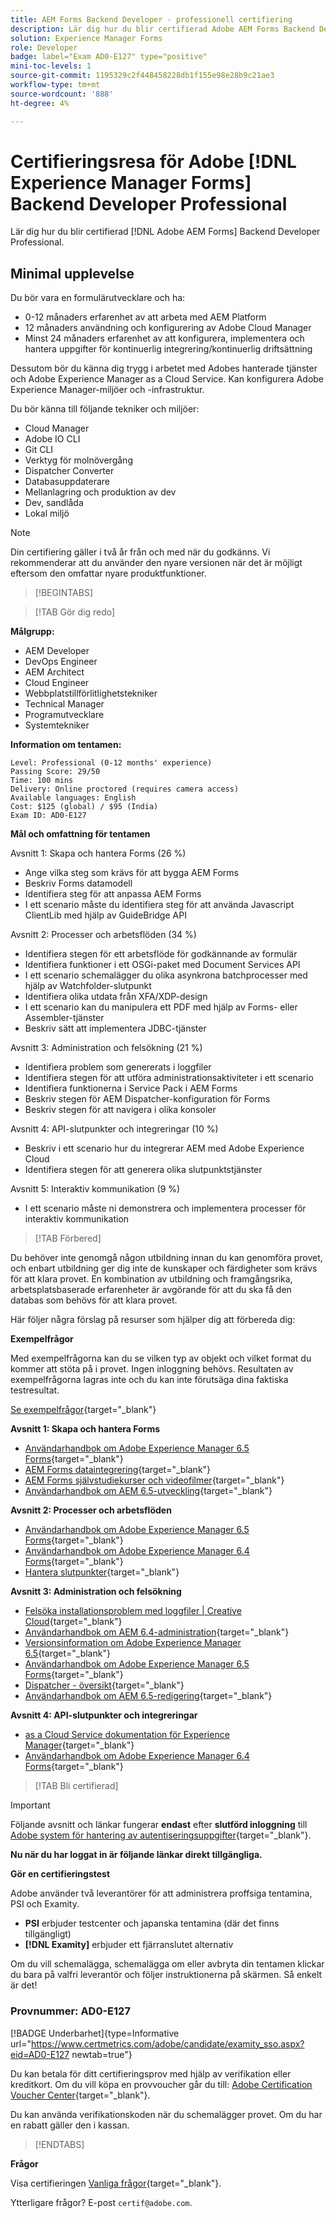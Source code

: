 ```yaml
---
title: AEM Forms Backend Developer - professionell certifiering
description: Lär dig hur du blir certifierad Adobe AEM Forms Backend Developer Professional.
solution: Experience Manager Forms
role: Developer
badge: label="Exam AD0-E127" type="positive"
mini-toc-levels: 1
source-git-commit: 1195329c2f448458228db1f155e98e28b9c21ae3
workflow-type: tm+mt
source-wordcount: '888'
ht-degree: 4%

---
```


# Certifieringsresa för Adobe [!DNL Experience Manager Forms] Backend Developer Professional

Lär dig hur du blir certifierad [!DNL Adobe AEM Forms] Backend Developer Professional.

## Minimal upplevelse

Du bör vara en formulärutvecklare och ha:

* 0-12 månaders erfarenhet av att arbeta med AEM Platform
* 12 månaders användning och konfigurering av Adobe Cloud Manager
* Minst 24 månaders erfarenhet av att konfigurera, implementera och hantera uppgifter för kontinuerlig integrering/kontinuerlig driftsättning

Dessutom bör du känna dig trygg i arbetet med Adobes hanterade tjänster och Adobe Experience Manager as a Cloud Service. Kan konfigurera Adobe Experience Manager-miljöer och -infrastruktur.

Du bör känna till följande tekniker och miljöer:

* Cloud Manager
* Adobe IO CLI
* Git CLI
* Verktyg för molnövergång
* Dispatcher Converter
* Databasuppdaterare
* Mellanlagring och produktion av dev
* Dev, sandlåda
* Lokal miljö

>[!NOTE]
>
>Din certifiering gäller i två år från och med när du godkänns. Vi rekommenderar att du använder den nyare versionen när det är möjligt eftersom den omfattar nyare produktfunktioner.

>[!BEGINTABS]

>[!TAB Gör dig redo]

**Målgrupp:**

* AEM Developer
* DevOps Engineer
* AEM Architect
* Cloud Engineer
* Webbplatstillförlitlighetstekniker
* Technical Manager
* Programutvecklare
* Systemtekniker

**Information om tentamen:**

```
Level: Professional (0-12 months' experience)
Passing Score: 29/50
Time: 100 mins
Delivery: Online proctored (requires camera access)
Available languages: English
Cost: $125 (global) / $95 (India)
Exam ID: AD0-E127
```

**Mål och omfattning för tentamen**

Avsnitt 1: Skapa och hantera Forms (26 %)

* Ange vilka steg som krävs för att bygga AEM Forms
* Beskriv Forms datamodell
* Identifiera steg för att anpassa AEM Forms
* I ett scenario måste du identifiera steg för att använda Javascript ClientLib med hjälp av GuideBridge API

Avsnitt 2: Processer och arbetsflöden (34 %)

* Identifiera stegen för ett arbetsflöde för godkännande av formulär
* Identifiera funktioner i ett OSGi-paket med Document Services API
* I ett scenario schemalägger du olika asynkrona batchprocesser med hjälp av Watchfolder-slutpunkt
* Identifiera olika utdata från XFA/XDP-design
* I ett scenario kan du manipulera ett PDF med hjälp av Forms- eller Assembler-tjänster
* Beskriv sätt att implementera JDBC-tjänster

Avsnitt 3: Administration och felsökning (21 %)

* Identifiera problem som genererats i loggfiler
* Identifiera stegen för att utföra administrationsaktiviteter i ett scenario
* Identifiera funktionerna i Service Pack i AEM Forms
* Beskriv stegen för AEM Dispatcher-konfiguration för Forms
* Beskriv stegen för att navigera i olika konsoler

Avsnitt 4: API-slutpunkter och integreringar (10 %)

* Beskriv i ett scenario hur du integrerar AEM med Adobe Experience Cloud
* Identifiera stegen för att generera olika slutpunktstjänster

Avsnitt 5: Interaktiv kommunikation (9 %)

* I ett scenario måste ni demonstrera och implementera processer för interaktiv kommunikation

>[!TAB Förbered]

Du behöver inte genomgå någon utbildning innan du kan genomföra provet, och enbart utbildning ger dig inte de kunskaper och färdigheter som krävs för att klara provet. En kombination av utbildning och framgångsrika, arbetsplatsbaserade erfarenheter är avgörande för att du ska få den databas som behövs för att klara provet.

Här följer några förslag på resurser som hjälper dig att förbereda dig:

**Exempelfrågor**

Med exempelfrågorna kan du se vilken typ av objekt och vilket format du kommer att stöta på i provet. Ingen inloggning behövs. Resultaten av exempelfrågorna lagras inte och du kan inte förutsäga dina faktiska testresultat.

[Se exempelfrågor](https://scorpion.caveon.com/launchpad/ad0-e127-adobe-experience-manager-backend-forms-developer-professional-copy-7s2acv){target="_blank"}

**Avsnitt 1: Skapa och hantera Forms**

* [Användarhandbok om Adobe Experience Manager 6.5 Forms](https://experienceleague.adobe.com/docs/experience-manager-65/forms/home.html?lang=en){target="_blank"}
* [AEM Forms dataintegrering](https://experienceleague.adobe.com/docs/experience-manager-65/forms/form-data-model/data-integration.html?lang=en#data-integration-overview){target="_blank"}
* [AEM Forms självstudiekurser och videofilmer](https://experienceleague.adobe.com/docs/experience-manager-learn/forms/overview.html?lang=en){target="_blank"}
* [Användarhandbok om AEM 6.5-utveckling](https://experienceleague.adobe.com/docs/experience-manager-65/developing/home.html?lang=en){target="_blank"}

**Avsnitt 2: Processer och arbetsflöden**

* [Användarhandbok om Adobe Experience Manager 6.5 Forms](https://experienceleague.adobe.com/docs/experience-manager-65/forms/home.html?lang=en){target="_blank"}
* [Användarhandbok om Adobe Experience Manager 6.4 Forms](https://experienceleague.adobe.com/docs/experience-manager-64/forms/home.html?lang=en){target="_blank"}
* [Hantera slutpunkter](https://help.adobe.com/en_US/AEMForms/6.1/AdminHelp/WS92d06802c76abadb-5145d5d12905ce07e7-7ff6.2.html#WS92d06802c76abadb1c01fa7512905cdf2c9-7fd9.2){target="_blank"}

**Avsnitt 3: Administration och felsökning**

* [Felsöka installationsproblem med loggfiler | Creative Cloud](https://helpx.adobe.com/creative-cloud/kb/troubleshoot-install-logs-cc.html){target="_blank"}
* [Användarhandbok om AEM 6.4-administration](https://experienceleague.adobe.com/docs/experience-manager-64/administering/home.html?lang=en){target="_blank"}
* [Versionsinformation om Adobe Experience Manager 6.5](https://experienceleague.adobe.com/docs/experience-manager-65/release-notes/home.html?lang=en){target="_blank"}
* [Användarhandbok om Adobe Experience Manager 6.5 Forms](https://experienceleague.adobe.com/docs/experience-manager-65/forms/home.html?lang=en){target="_blank"}
* [Dispatcher - översikt](https://experienceleague.adobe.com/docs/experience-manager-dispatcher/using/dispatcher.html?lang=en){target="_blank"}
* [Användarhandbok om AEM 6.5-redigering](https://experienceleague.adobe.com/docs/experience-manager-65/authoring/home.html?lang=en){target="_blank"}

**Avsnitt 4: API-slutpunkter och integreringar**

* [as a Cloud Service dokumentation för Experience Manager](https://experienceleague.adobe.com/docs/experience-manager-cloud-service/content/home.html?lang=en){target="_blank"}
* [Användarhandbok om Adobe Experience Manager 6.4 Forms](https://experienceleague.adobe.com/docs/experience-manager-64/forms/home.html?lang=en){target="_blank"}

>[!TAB Bli certifierad]

>[!IMPORTANT]
>
>Följande avsnitt och länkar fungerar **endast**  efter **slutförd inloggning** till [Adobe system för hantering av autentiseringsuppgifter](http://www.certmetrics.com/adobe){target="_blank"}.

**Nu när du har loggat in är följande länkar direkt tillgängliga.**

**Gör en certifieringstest**

Adobe använder två leverantörer för att administrera proffsiga tentamina, PSI och Examity.

* **PSI** erbjuder testcenter och japanska tentamina (där det finns tillgängligt)
* **[!DNL Examity]** erbjuder ett fjärranslutet alternativ

Om du vill schemalägga, schemalägga om eller avbryta din tentamen klickar du bara på valfri leverantör och följer instruktionerna på skärmen. Så enkelt är det!

### Provnummer: AD0-E127

[!BADGE Underbarhet]{type=Informative url="https://www.certmetrics.com/adobe/candidate/examity_sso.aspx?eid=AD0-E127 newtab=true"}

Du kan betala för ditt certifieringsprov med hjälp av verifikation eller kreditkort. Om du vill köpa en provvoucher går du till: [Adobe Certification Voucher Center](https://market.xvoucher.com/adobe/global){target="_blank"}.

Du kan använda verifikationskoden när du schemalägger provet. Om du har en rabatt gäller den i kassan.

>[!ENDTABS]

**Frågor**

Visa certifieringen [Vanliga frågor](https://experienceleague.adobe.com/docs/certification/certification/faq.html?lang=en){target="_blank"}.

Ytterligare frågor? E-post `certif@adobe.com`.
